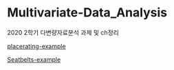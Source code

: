# Multivariate-Data_Analysis
2020 2학기 다변량자료분석 과제 및 ch정리  

[placerating-example](placerating-example.R)

[Seatbelts-example](Seatbelts-example.R)
